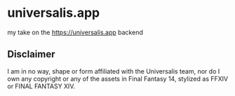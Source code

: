 # universalis.app
my take on the https://universalis.app backend

## Disclaimer

I am in no way, shape or form affiliated with the Universalis team, nor do I own any copyright or any of the assets in Final Fantasy 14, stylized as FFXIV or FINAL FANTASY XIV.
